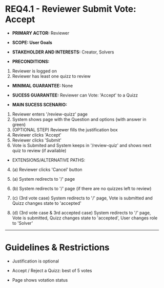 # REQ4.1 - Reviewer Submit Vote: Accept

- **PRIMARY ACTOR:** Reviewer

- **SCOPE:  User Goals**

- **STAKEHOLDER AND INTERESTS:** Creator, Solvers

- **PRECONDITIONS:**
1. Reviewer is logged on
2. Reviewer has least one quizz to review

- **MINIMAL GUARANTEE:** None

- **SUCESS GUARANTEE:** Reviewer can Vote: 'Accept' to a Quizz

- **MAIN SUCESS SCENARIO:**
1. Reviewer enters '/review-quizz' page
2. System shows page with the Question and options (with answer in green)
3. (OPTIONAL STEP) Reviewer fills the justification box
4. Reviewer clicks 'Accept'
5. Reviewer clicks 'Submit'
6. Vote is Submited and System keeps in '/review-quiz' and shows next quiz to review (if available)

- EXTENSIONS/ALTERNATIVE PATHS:

4. (a) Reviewer clicks 'Cancel' button
5. (a) System redirects to '/' page

6. (b)  System redirects to '/' page (if there are no quizzes left to review)

6. (c) (3rd vote case) System redirects to '/' page, Vote is submitted and Quizz changes state to 'accepted'

6. (d) (3rd vote case & 3rd accepted case) System redirects to '/' page, Vote is submitted, Quizz changes state to 'accepted', User changes role to 'Solver'
---

# Guidelines & Restrictions

- Justification is optional

- Accept / Reject a Quizz: best of 5 votes

- Page shows votation status
